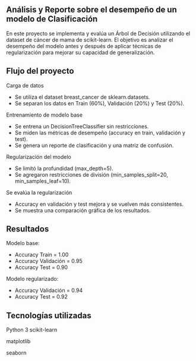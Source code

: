 **Análisis y Reporte sobre el desempeño de un modelo de Clasificación**
---

En este proyecto se implementa y evalúa un Árbol de Decisión utilizando el dataset de cáncer de mama de scikit-learn.
El objetivo es analizar el desempeño del modelo antes y después de aplicar técnicas de regularización para mejorar su capacidad de generalización.

**Flujo del proyecto**
---

Carga de datos
- Se utiliza el dataset breast_cancer de sklearn.datasets.
- Se separan los datos en Train (60%), Validación (20%) y Test (20%).

Entrenamiento de modelo base
- Se entrena un DecisionTreeClassifier sin restricciones.
- Se miden las métricas de desempeño (accuracy en train, validación y test).
- Se genera un reporte de clasificación y una matriz de confusión.


Regularización del modelo
- Se limitó la profundidad (max_depth=5).
- Se agregaron restricciones de división (min_samples_split=20, min_samples_leaf=10).



Se evalúa la regularización
- Accuracy en validación y test mejora y se vuelven más consistentes.
- Se muestra una comparación gráfica de los resultados.

**Resultados**
---

Modelo base:
- Accuracy Train = 1.00
- Accuracy Validación = 0.95
- Accuracy Test = 0.90

Modelo regularizado:
- Accuracy Validación = 0.94
- Accuracy Test = 0.92


**Tecnologías utilizadas**
---

Python 3
scikit-learn

matplotlib

seaborn
